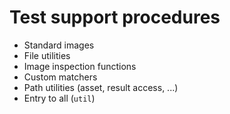 # Test support procedures

 - Standard images
 - File utilities
 - Image inspection functions
 - Custom matchers
 - Path utilities (asset, result access, ...)
 - Entry to all (`util`)
